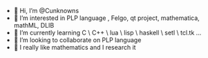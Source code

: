- 👋 Hi, I’m @Cunknowns
- 👀 I’m interested in PLP language , Felgo, qt project, mathematica, mathML, DLIB
- 🌱 I’m currently learning C \ C++ \ lua \ lisp \ haskell \ setl \ tcl.tk ...
- 💞️ I’m looking to collaborate on PLP language
- 📖 I really like mathematics and I research it
<!---
Cunknowns/Cunknowns is a ✨ special ✨ repository because its `README.md` (this file) appears on your GitHub profile.
You can click the Preview link to take a look at your changes.
--->
